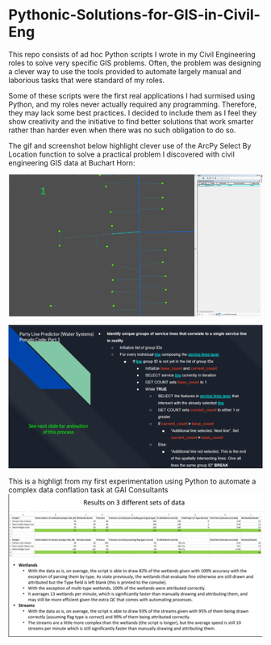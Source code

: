 # Pythonic-Solutions-for-GIS-in-Civil-Eng


This repo consists of ad hoc Python scripts I wrote in my Civil Engineering roles to solve very specific GIS problems. 
Often, the problem was designing a clever way to use the tools provided to automate largely manual and laborious tasks that were standard of my roles. 

Some of these scripts were the first real applications I had surmised using Python, and my roles never actually required any programming.
Therefore, they may lack some best practices. I decided to include them as I feel they show creativity and the initiative to find better
solutions that work smarter rather than harder even when there was no such obligation to do so. 

The gif and screenshot below highlight clever use of the ArcPy Select By Location function to solve a practical problem I discovered 
with civil engineering GIS data at Buchart Horn:

![SRCNN Outs](/Buchart%20Horn/Party%20Line%20Predictor/Partyline_iterations.gif)


![SRCNN](/Buchart%20Horn/Party%20Line%20Predictor/Pseudocode_sample.PNG)






This is a highligt from my first experimentation using Python to automate a complex data conflation task at GAI Consultants
![SRCNN](/GAI%20Consultants/Conflation_performance.PNG)
